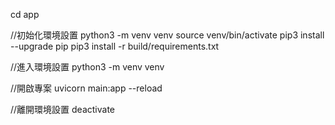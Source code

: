 cd app

//初始化環境設置
python3 -m venv venv
source venv/bin/activate
pip3 install --upgrade pip
pip3 install -r build/requirements.txt

//進入環境設置
python3 -m venv venv

//開啟專案
uvicorn main:app --reload

//離開環境設置
deactivate